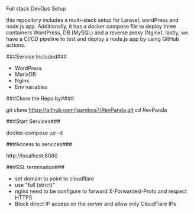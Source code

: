 Full stack DevOps Setup

this repository includes a multi-stack setup for Laravel, wordPress and node.js app. Additionally, it has a docker compose file to deploy three containers WordPress, DB (MySQL) and a reverse proxy (Nginx). lastly, we have a CI/CD pipeline to test and deploy a node.js app by using GitHub actions.

###Service Included###
- WordPress
- MariaDB
- Nginx
- Env variables

###Clone the Repo by####

git clone https://github.com/jgamboa7/RevPanda.git
cd RevPanda

###Start Services###

docker-compose up -d

###Access to services###

http://localhost:8080

###SSL termination###
- set domain to point to cloudflare
- use "full (strict)"
- nginx need to be configure to forward X-Forwarded-Proto and respect HTTPS
- Block direct IP access on the server and allow only CloudFlare IPs
